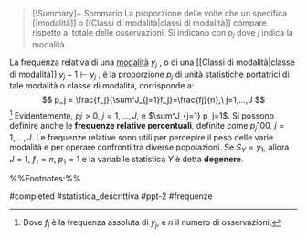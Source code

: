 > [!Summary]+ Sommario
> La proporzione delle volte che un specifica [[modalità]] o [[Classi di modalità|classi di modalità]] compare rispetto al totale delle osservazioni.
> Si indicano con $p_j$ dove $j$ indica la modalità.

La frequenza relativa di una <abbr title="valore osservato">modalità</abbr> $y_j$ , o di una [[Classi di modalità|classe di modalità]] $y_j−1 \vdash y_j$ , è la proporzione $p_j$ di unità statistiche portatrici di tale modalità o classe di modalità, corrisponde a:
$$ p_j = \frac{f_j}{\sum^J_{j=1}f_j}=\frac{fj}{n},\ j=1,...,J $$[^1]
Evidentemente, $pj \gt 0,\ j=1,...,J$, e $\sum^J_{j=1} p_j=1$.
Si possono definire anche le **frequenze relative percentuali**, definite come $p_j 100,\ j = 1, . . . , J$. 
Le frequenze relative sono utili per percepire il peso delle varie modalità e per operare confronti tra diverse popolazioni. 
Se $S_Y = {y_1}$, allora $J = 1,\ f_1 = n,\ p_1 = 1$ e la variabile statistica $Y$ è detta **degenere**.

%%Footnotes:%%

[^1]: Dove $f_j$ è la frequenza assoluta di $y_j$, e $n$ il numero di osservazioni.

#completed 
#statistica_descrittiva 
#ppt-2 
#frequenze 